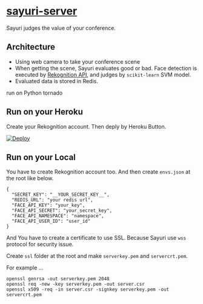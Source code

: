 [sayuri-server](https://sayuri-server.herokuapp.com/home)
=============

Sayuri judges the value of your conference.

## Architecture

* Using web camera to take your conference scene
* When getting the scene, Sayuri evaluates good or bad. Face detection is executed by [Rekognition API](https://rekognition.com/), and judges by `scikit-learn` SVM model.
* Evaluated data is stored in Redis.

run on Python tornado

## Run on your Heroku

Create your Rekognition account. Then deply by Heroku Button. 

[![Deploy](https://www.herokucdn.com/deploy/button.png)](https://heroku.com/deploy?template=https://github.com/icoxfog417/sayuri-server)

## Run on your Local

You have to create Rekognition account too. And then create `envs.json` at the root like below.


```
{
  "SECRET_KEY": "__YOUR_SECRET_KEY__",
  "REDIS_URL": "your redis url",
  "FACE_API_KEY": "your_key",
  "FACE_API_SECRET": "your_secret_key",
  "FACE_API_NAMESPACE": "namespace",
  "FACE_API_USER_ID": "user_id"
}
```
And You have to create a certificate to use SSL. Because Sayuri use `wss` protocol for security issue.

Create `ssl` folder at the root and make `serverkey.pem` and `servercrt.pem`.

For example ...

```
openssl genrsa -out serverkey.pem 2048
openssl req -new -key serverkey.pem -out server.csr
openssl x509 -req -in server.csr -signkey serverkey.pem -out servercrt.pem
```
